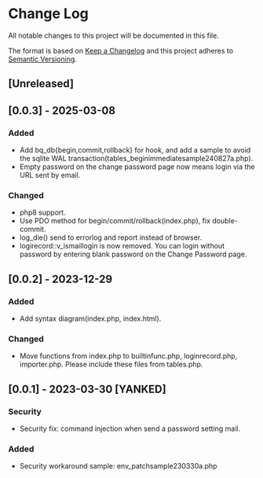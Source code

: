 # Change Log
All notable changes to this project will be documented in this file.

The format is based on [Keep a Changelog](http://keepachangelog.com/)
and this project adheres to [Semantic Versioning](http://semver.org/).

## [Unreleased]


## [0.0.3] - 2025-03-08
### Added
- Add bq_db{begin,commit,rollback} for hook, and add a sample to avoid the sqlite WAL transaction(tables_beginimmediatesample240827a.php).
- Empty password on the change password page now means login via the URL sent by email.
### Changed
- php8 support.
- Use PDO method for begin/commit/rollback(index.php), fix double-commit.
- log_die() send to errorlog and report instead of browser.
- logirecord::v_ismaillogin is now removed. You can login without password by entering blank password on the Change Password page.

## [0.0.2] - 2023-12-29
### Added
- Add syntax diagram(index.php, index.html).
### Changed
- Move functions from index.php to builtinfunc.php, loginrecord.php, importer.php. Please include these files from tables.php.

## [0.0.1] - 2023-03-30 [YANKED]
### Security
- Security fix: command injection when send a password setting mail.
### Added
- Security workaround sample: env_patchsample230330a.php
